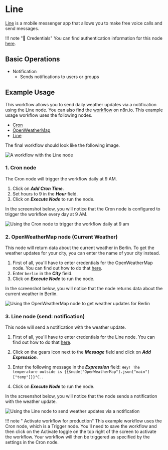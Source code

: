 # Line

[Line](https://line.me/en/) is a mobile messenger app that allows you to make free voice calls and send messages.

!!! note "🔑 Credentials"
    You can find authentication information for this node [here](/workflow/integrations/credentials/line/).


## Basic Operations

* Notification
    * Sends notifications to users or groups

## Example Usage

This workflow allows you to send daily weather updates via a notification using the Line node. You can also find the [workflow](https://n8n.io/workflows/773) on n8n.io. This example usage workflow uses the following nodes.
- [Cron](/workflow/integrations/core-nodes/n8n-nodes-base.cron/)
- [OpenWeatherMap](/workflow/integrations/nodes/n8n-nodes-base.openWeatherMap/)
- [Line]()

The final workflow should look like the following image.

![A workflow with the Line node](/_images/integrations/nodes/line/workflow.png)

### 1. Cron node

The Cron node will trigger the workflow daily at 9 AM.

1. Click on ***Add Cron Time***.
2. Set hours to 9 in the ***Hour*** field.
3. Click on ***Execute Node*** to run the node.

In the screenshot below, you will notice that the Cron node is configured to trigger the workflow every day at 9 AM.

![Using the Cron node to trigger the workflow daily at 9 am](/_images/integrations/nodes/line/cron_node.png)

### 2. OpenWeatherMap node (Current Weather)

This node will return data about the current weather in Berlin. To get the weather updates for your city, you can enter the name of your city instead.

1. First of all, you'll have to enter credentials for the OpenWeatherMap node. You can find out how to do that [here](/workflow/integrations/credentials/openWeatherMap/).
2. Enter `berlin` in the ***City*** field.
3. Click on ***Execute Node*** to run the node.

In the screenshot below, you will notice that the node returns data about the current weather in Berlin.

![Using the OpenWeatherMap node to get weather updates for Berlin](/_images/integrations/nodes/line/openweathermap_node.png)

### 3. Line node (send: notification)

This node will send a notification with the weather update.

1. First of all, you'll have to enter credentials for the Line node. You can find out how to do that [here](/workflow/integrations/credentials/line/).
2. Click on the gears icon next to the ***Message*** field and click on ***Add Expression***.

3. Enter the following message in the ***Expression*** field: `Hey! The temperature outside is {{$node["OpenWeatherMap"].json["main"]["temp"]}}°C.`.
4. Click on ***Execute Node*** to run the node.


In the screenshot below, you will notice that the node sends a notification with the weather update.

![Using the Line node to send weather updates via a notification](/_images/integrations/nodes/line/line_node.png)

!!! note " Activate workflow for production"
    This example workflow uses the Cron node, which is a Trigger node. You'll need to save the workflow and then click on the Activate toggle on the top right of the screen to activate the workflow. Your workflow will then be triggered as specified by the settings in the Cron node.

